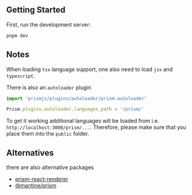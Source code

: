 ## Getting Started

First, run the development server:

```bash
pnpm dev
```

## Notes

When loading `tsx` language support, one also need to load `jsx` and `typescript`.

There is also an `autoloader` plugin

```ts
import 'prismjs/plugins/autoloader/prism-autoloader'

Prism.plugins.autoloader.languages_path = '/prism/'
```

To get it working additional languages will be loaded from i.e. `http://localhost:3000/prism/...`.
Therefore, please make sure that you place them into the `public` folder.

## Alternatives

there are also alternative packages

- [prism-react-renderer](https://github.com/FormidableLabs/prism-react-renderer)
- [@mantine/prism](https://mantine.dev/others/prism/)
